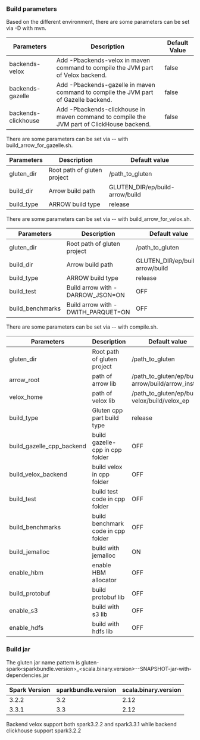 ### Build parameters

Based on the different environment, there are some parameters can be set via -D with mvn.

| Parameters                                            | Description                                                                                                                                                                         | Default Value                                       |
|-------------------------------------------------------|-------------------------------------------------------------------------------------------------------------------------------------------------------------------------------------|-----------------------------------------------------|
| backends-velox                                        | Add -Pbackends-velox in maven command to compile the JVM part of Velox backend.                                                                                                     | false                                              |
| backends-gazelle                                        | Add -Pbackends-gazelle in maven command to compile the JVM part of Gazelle backend.                                                                                                     | false                                              |
| backends-clickhouse                                   | Add -Pbackends-clickhouse in maven command to compile the JVM part of ClickHouse backend.                                                                                           | false                                              |

There are some parameters can be set via -- with build_arrow_for_gazelle.sh.

| Parameters | Description | Default value |
| ---------- | ----------- | ------------- |
| gluten_dir | Root path of gluten project | /path_to_gluten |
| build_dir  | Arrow build path            | GLUTEN_DIR/ep/build-arrow/build|
| build_type | ARROW build type            | release|

There are some parameters can be set via -- with build_arrow_for_velox.sh.

| Parameters | Description | Default value |
| ---------- | ----------- | ------------- |
| gluten_dir | Root path of gluten project               | /path_to_gluten |
| build_dir  | Arrow build path                          | GLUTEN_DIR/ep/build-arrow/build|
| build_type | ARROW build type                          | release|
| build_test | Build arrow with -DARROW_JSON=ON          | OFF           |
| build_benchmarks | Build arrow with -DWITH_PARQUET=ON  | OFF           |

There are some parameters can be set via -- with compile.sh.

| Parameters | Description | Default value |
| ---------- | ----------- | ------------- |
| gluten_dir | Root path of gluten project | /path_to_gluten |
| arrow_root | path of arrow lib           | /path_to_gluten/ep/build-arrow/build/arrow_install |
| velox_home | path of velox lib           | /path_to_gluten/ep/build-velox/build/velox_ep |
| build_type | Gluten cpp part build type  | release |
| build_gazelle_cpp_backend | build gazelle-cpp in cpp folder | OFF |
| build_velox_backend | build velox in cpp folder | OFF |
| build_test | build test code in cpp folder      | OFF |
| build_benchmarks | build benchmark code in cpp folder | OFF |
| build_jemalloc   | build with jemalloc | ON |
| enable_hbm | enable HBM allocator      | OFF|
| build_protobuf | build protobuf lib    | OFF|
| enable_s3   | build with s3 lib        | OFF|
| enable_hdfs | build with hdfs lib      | OFF|

### Build jar

The gluten jar name pattern is gluten-spark<sparkbundle.version>_<scala.binary.version>-<version>-SNAPSHOT-jar-with-dependencies.jar

| Spark Version | sparkbundle.version | scala.binary.version |
| ---------- | ----------- | ------------- |
| 3.2.2 | 3.2 | 2.12 |
| 3.3.1 | 3.3 | 2.12 |

Backend velox support both spark3.2.2 and spark3.3.1 while backend clickhouse support spark3.2.2
